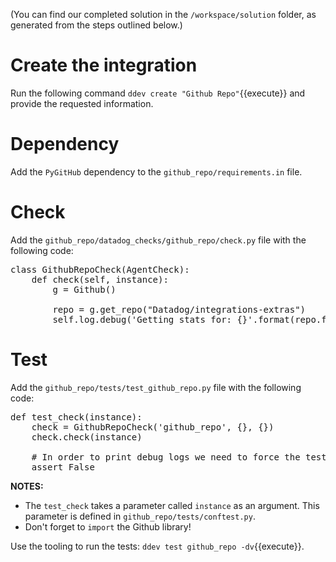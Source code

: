 (You can find our completed solution in the `/workspace/solution` folder, as generated from the steps outlined below.)

# Create the integration 

Run the following command `ddev create "Github Repo"`{{execute}} and provide the requested information.

# Dependency

Add the `PyGitHub` dependency to the `github_repo/requirements.in` file.

# Check

Add the `github_repo/datadog_checks/github_repo/check.py` file with the following code:
<pre class="file" data-filename="check.py" data-target="clipboard">
class GithubRepoCheck(AgentCheck):
    def check(self, instance):
        g = Github()

        repo = g.get_repo("Datadog/integrations-extras")
        self.log.debug('Getting stats for: {}'.format(repo.full_name))
</pre>

          
# Test

Add the `github_repo/tests/test_github_repo.py` file with the following code:

<pre class="file" data-filename="test_github.repo.py" data-target="clipboard">
def test_check(instance):
    check = GithubRepoCheck('github_repo', {}, {})
    check.check(instance)

    # In order to print debug logs we need to force the test to fail
    assert False
</pre>

__NOTES:__

- The `test_check` takes a parameter called `instance` as an argument. This parameter is defined in `github_repo/tests/conftest.py`.
- Don't forget to `import` the Github library!

Use the tooling to run the tests: `ddev test github_repo -dv`{{execute}}.
